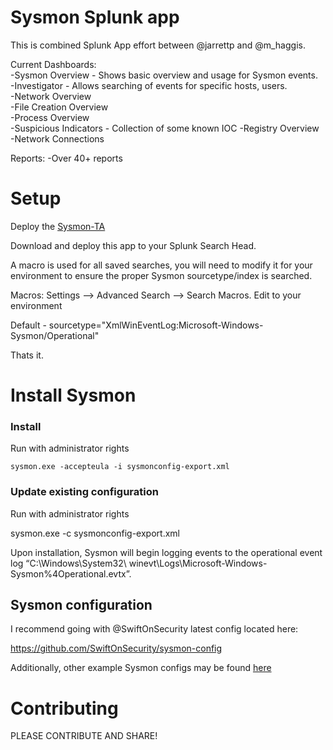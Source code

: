# Sysmon Splunk app

This is combined Splunk App effort between @jarrettp and @m_haggis.


Current Dashboards:  
-Sysmon Overview - Shows basic overview and usage for Sysmon events.  
-Investigator - Allows searching of events for specific hosts, users.  
-Network Overview  
-File Creation Overview  
-Process Overview  
-Suspicious Indicators - Collection of some known IOC
-Registry Overview
-Network Connections

Reports:
-Over 40+ reports

# Setup

Deploy the [Sysmon-TA](https://splunkbase.splunk.com/app/1914/)

Download and deploy this app to your Splunk Search Head.

A macro is used for all saved searches, you will need to modify it for your environment to ensure the proper Sysmon sourcetype/index is searched.

Macros: Settings --> Advanced Search --> Search Macros. Edit to your environment

Default - sourcetype="XmlWinEventLog:Microsoft-Windows-Sysmon/Operational"

Thats it.


# Install Sysmon

### Install ###

Run with administrator rights
~~~~
sysmon.exe -accepteula -i sysmonconfig-export.xml
~~~~

### Update existing configuration ###

Run with administrator rights

sysmon.exe -c sysmonconfig-export.xml

Upon installation, Sysmon will begin logging events to the operational event log “C:\Windows\System32\ winevt\Logs\Microsoft-Windows-Sysmon%4Operational.evtx”.

## Sysmon configuration ##

I recommend going with @SwiftOnSecurity latest config located here:

https://github.com/SwiftOnSecurity/sysmon-config

Additionally, other example Sysmon configs may be found [here](https://github.com/MHaggis/sysmon-dfir)

# Contributing

PLEASE CONTRIBUTE AND SHARE!
